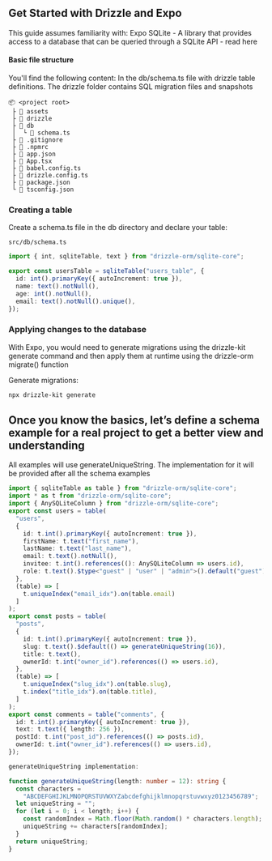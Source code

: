 ## Get Started with Drizzle and Expo
This guide assumes familiarity with:
Expo SQLite - A library that provides access to a database that can be queried through a SQLite API - read here

#### Basic file structure
You'll find the following content: In the db/schema.ts file with drizzle table definitions. The drizzle folder contains SQL migration files and snapshots

```
📦 <project root>
 ├ 📂 assets
 ├ 📂 drizzle
 ├ 📂 db
 │  └ 📜 schema.ts
 ├ 📜 .gitignore
 ├ 📜 .npmrc
 ├ 📜 app.json
 ├ 📜 App.tsx
 ├ 📜 babel.config.ts
 ├ 📜 drizzle.config.ts
 ├ 📜 package.json
 └ 📜 tsconfig.json
```

### Creating a table
Create a schema.ts file in the db directory and declare your table:

`src/db/schema.ts`

```typescript
import { int, sqliteTable, text } from "drizzle-orm/sqlite-core";

export const usersTable = sqliteTable("users_table", {
  id: int().primaryKey({ autoIncrement: true }),
  name: text().notNull(),
  age: int().notNull(),
  email: text().notNull().unique(),
});
```

### Applying changes to the database

With Expo, you would need to generate migrations using the drizzle-kit generate command and then apply them at runtime using the drizzle-orm migrate() function

Generate migrations:

```bash
npx drizzle-kit generate
```

## Once you know the basics, let’s define a schema example for a real project to get a better view and understanding

All examples will use generateUniqueString. The implementation for it will be provided after all the schema examples

```ts
import { sqliteTable as table } from "drizzle-orm/sqlite-core";
import * as t from "drizzle-orm/sqlite-core";
import { AnySQLiteColumn } from "drizzle-orm/sqlite-core";
export const users = table(
  "users",
  {
    id: t.int().primaryKey({ autoIncrement: true }),
    firstName: t.text("first_name"),
    lastName: t.text("last_name"),
    email: t.text().notNull(),
    invitee: t.int().references((): AnySQLiteColumn => users.id),
    role: t.text().$type<"guest" | "user" | "admin">().default("guest"),
  },
  (table) => [
    t.uniqueIndex("email_idx").on(table.email)
  ]
);
export const posts = table(
  "posts",
  {
    id: t.int().primaryKey({ autoIncrement: true }),
    slug: t.text().$default(() => generateUniqueString(16)),
    title: t.text(),
    ownerId: t.int("owner_id").references(() => users.id),
  },
  (table) => [
    t.uniqueIndex("slug_idx").on(table.slug),
    t.index("title_idx").on(table.title),
  ]
);
export const comments = table("comments", {
  id: t.int().primaryKey({ autoIncrement: true }),
  text: t.text({ length: 256 }),
  postId: t.int("post_id").references(() => posts.id),
  ownerId: t.int("owner_id").references(() => users.id),
});

generateUniqueString implementation:

function generateUniqueString(length: number = 12): string {
  const characters =
    "ABCDEFGHIJKLMNOPQRSTUVWXYZabcdefghijklmnopqrstuvwxyz0123456789";
  let uniqueString = "";
  for (let i = 0; i < length; i++) {
    const randomIndex = Math.floor(Math.random() * characters.length);
    uniqueString += characters[randomIndex];
  }
  return uniqueString;
}
```